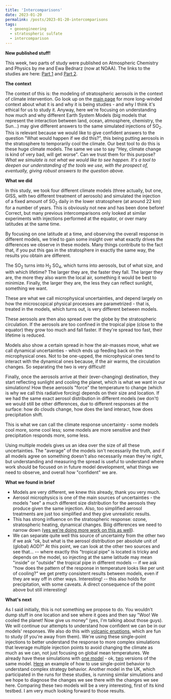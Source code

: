 ```yaml
---
title: 'Intercomparisons'
date: 2023-01-20
permalink: /posts/2023-01-20-intercomparisons
tags:
  - geoengineering
  - stratospheric sulfate
  - intercomparison
---
```


<b>New published stuff!</b>

This week, two parts of study were published on Atmospheric Chemistry and Physics by me and Ewa Bednarz (now at NOAA).
The links to the studies are here: [Part 1](https://acp.copernicus.org/articles/23/663/2023/) and [Part 2](https://acp.copernicus.org/articles/23/687/2023/).

<b>The context</b>

The context of this is: the modeling of stratospheric aerosols in the context of climate intervention. 
Go look up on the [main page](https://dan-visioni.github.io/) for more long-winded context about what it is and why it is being studies - and why I think it's ethical for us to study it.
Anyway, here we're focusing on understanding how much and why different Earth System Models (big models that represent the interaction between land, ocean, atmosphere, chemistry, the Sun...) may give different answers to the same simulated injections of SO<sub>2</sub>. This is relevant because we would like to give confident answers to the question "What would happen if we did this?", this being putting aerosols in the stratosphere to temporarily cool the climate.
Our best tool to do this is these huge climate models. The same we use to say "Hey, climate change is kind of very bad, will get worse". Can we trust them for this purpose?
<i>What we simulate is not what we would like to see happen. It's a tool to deepen our understanding of the tools we use, with the prospect of, eventually, giving robust answers to the question above.</i>

<b>What we did</b>

In this study, we took four different climate models (three actually, but one, GISS, with two different treatment of aerosols) and simulated the injection of a fixed amount of SO<sub>2</sub> daily in the lower stratosphere (at around 22 km) for a number of years. This is obviously not new and has been done before! Correct, but many previous intercomparisons only looked at similar experiments with injections performed at the equator, or over many latitudes at the same time.

By focusing on one latitude at a time, and observing the overall response in different models, we tried to gain some insight over what exactly drives the differences we observe in these models.
Many things contribute to the fact that, if you put this gas in the stratosphere in exactly the same way, the results you obtain are different.

The SO<sub>2</sub> turns into H<sub>2</sub> SO<sub>4</sub>, which turns into aerosols, but of what size, and with which lifetime?
The larger they are, the faster they fall. The larger they are, the more they also warm the local air, something it would be best to minimize. Finally, the larger they are, the less they can reflect sunlight, something we want.

These are what we call microphysical uncertainties, and depend largely on how the microscopical physical processes are parametrized - that is, treated in the models, which turns out, is very different between models.

These aerosols are then also spread over the globe by the stratospheric circulation.
If the aerosols are too confined in the tropical pipe (close to the equator) they grow too much and fall faster. If they're spread too fast, their lifetime is reduced.

Models also show a certain spread in how the air-masses move, what we call dynamical uncertainties - which ends up feeding back on the microphysical ones. Not to be one-upped, the microphysical ones tend to interact with the dynamical ones because, if the air warms, the circulation changes. So separating the two is very difficult!

Finally, once the aerosols arrive at their (ever-changing) destination, they start reflecting sunlight and cooling the planet, which is what we want in our simulations!
How these aerosols "force" the temperature to change (which is why we call this radiative forcing) depends on their size and location.
If we had the same exact aerosol distribution in different models (we don't) we would still be other differences, due to different responses at the surface: how do clouds change, how does the land interact, how does precipitation shift.

This is what we can call the climate response uncertainty - some models cool more, some cool less; some models are more sensitive and their precipitation responds more, some less.

Using multiple models gives us an idea over the size of all these uncertainties. The "average" of the models isn't necessarily the truth, and if all models agree on something doesn't also necessarily mean they're right, but understanding and measuring the spread is useful to understand where work should be focused on in future model development, what things we need to observe, and overall how "confident" we are.

<b>What we found in brief</b>

- Models are very different, we knew this already, thank you very much.
- Aerosol microphysics is one of the main sources of uncertainties - the models "see" a much different size distribution for the aerosols they produce given the same injection. Also, too simplified aerosol treatments are just too simplified and they give unrealistic results.
- This has strong influence on the stratospheric response: ozone, stratospheric heating, dynamical changes. Biiig differences we need to narrow down ([yes we're doing more work on this as well](https://ams.confex.com/ams/103ANNUAL/meetingapp.cgi/Paper/418748)).
- We can separate quite well this source of uncertainty from the other two if we ask "ok, but what is the aerosol distribution per absolute unit of (global) AOD?"
At this point, we can look at the other two sources and see that...
-- where exactly this "tropical pipe" is located is tricky and depends on the model, so injecting at the same latitude may mean "inside" or "outside" the tropical pipe in different models
-- if we ask "how does the pattern of the response in temperature looks like per unit of cooling?" we get pretty consistent results between models, even if they are way off in other ways. Interesting! 
-- this also holds for precipitation, with some caveats. A direct consequence of the point above but still interesting!

<b>What's next</b>

As I said initially, this is not something we propose to do. You wouldn't dump stuff in one location and see where it goes and then say "Woo! We cooled the planet! Now give us money" (yes, I'm talking about those guys).
We will continue our attempts to understand how confident we can be in our models' responses. We also do this with [volcanic eruptions](https://acp.copernicus.org/articles/23/921/2023/), which are fun to study (if you're away from them).
We're using these single-point injections to better understand the response to more complex simulations that leverage multiple injection points to avoid changing the climate as much as we can, not just focusing on global mean temperatures. We already have these simulations with [one model](https://www.pnas.org/doi/10.1073/pnas.2202230119) - ok, [two](https://gmd.copernicus.org/articles/15/8221/2022/) versions of the same model. 
[Here](https://agupubs.onlinelibrary.wiley.com/doi/full/10.1029/2022GL100353) an example of how to use single-point behavior to understand complex strategy behavior.
Another model in the UK, which participated in the runs for these studies, is running similar simulations and we hope to diagnose the changes we see there with the changes we see here.
Comparing these two models will be a very interesting, first of its kind testbed. I am very much looking forward to those results.

